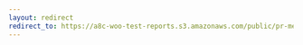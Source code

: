 ```yaml
---
layout: redirect
redirect_to: https://a8c-woo-test-reports.s3.amazonaws.com/public/pr-merge/41167/e2e/index.html
---
```

